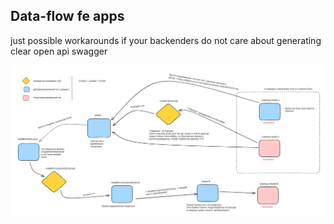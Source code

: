 ## Data-flow fe apps

just possible workarounds if your backenders do not care about generating clear open api swagger

![data-flow diagram](image.png)